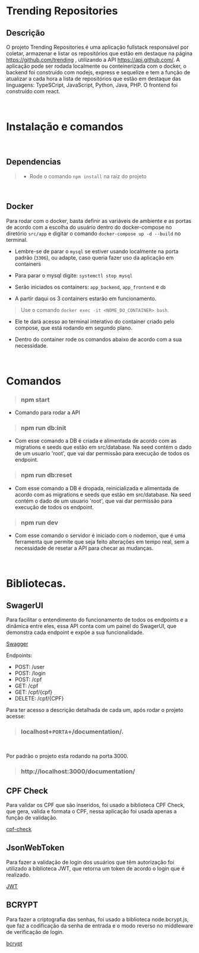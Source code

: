 # Trending Repositories

## Descrição

O projeto Trending Repositories é uma aplicação fullstack responsável por coletar, armazenar e listar os repositórios que estão em destaque na página https://github.com/trending , utilizando a API https://api.github.com/.
A aplicação pode ser rodada localmente ou conteinerizada com o docker, o backend foi construído com nodejs, express e sequelize e tem a função de atualizar a cada hora a lista de repositórios que estão em destaque das linguagens: TypeSCript, JavaScript, Python, Java, PHP. O frontend foi construído com react.


<br>

# Instalação e comandos

<br>

## Dependencias

> -   Rode o comando `npm install` na raiz do projeto

<br>

## Docker

Para rodar com o docker, basta definir as variáveis de ambiente e as portas de acordo com a escolha do usuário dentro do docker-compose no diretório `src/app` e digitar o comando `docker-compose up -d --build` no terminal.

-   Lembre-se de parar o `mysql` se estiver usando localmente na porta padrão (`3306`), ou adapte, caso queria fazer uso da aplicação em containers
-   Para parar o mysql digite: `systemctl stop mysql`

-   Serão iniciados os containers: `app_backend`, `app_frontend` e `db`  

-   A partir daqui os 3 containers estarão em funcionamento.

> Use o comando `docker exec -it <NOME_DO_CONTAINER> bash`.

-   Ele te dará acesso ao terminal interativo do container criado pelo compose, que está rodando em segundo plano.

-   Dentro do container rode os comandos abaixo de acordo com a sua necessidade.

<br>

# Comandos

> ### npm start

-   Comando para rodar a API

> ### npm run db:init

-   Com esse comando a DB é criada e alimentada de acordo com as migrations e seeds que estão em src/database. Na seed contém o dado de um usuario 'root', que vai dar permissão para execução de todos os endpoint.

> ### npm run db:reset

-   Com esse comando a DB é dropada, reinicializada e alimentada de acordo com as migrations e seeds que estão em src/database. Na seed contém o dado de um usuario 'root', que vai dar permissão para execução de todos os endpoint.

> ### npm run dev

-   Com esse comando o servidor é iniciado com o nodemon, que é uma ferramenta que permite que seja feito alterações em tempo real, sem a necessidade de resetar a API para checar as mudanças.

<br>

# Bibliotecas.

## SwagerUI

Para facilitar o entendimento do funcionamento de todos os endpoints e a dinâmica entre eles, essa API conta com um painel do SwagerUI, que demonstra cada endpoint e expõe a sua funcionalidade.

<a href="https://swagger.io/">Swagger</a>

Endpoints:

-   POST: /user
-   POST: /login
-   POST: /cpf
-   GET: /cpf
-   GET: /cpf/{cpf}
-   DELETE: /cpf/{CPF}

Para ter acesso a descrição detalhada de cada um, após rodar o projeto acesse:
<br>

> ### localhost+`PORTA`+/documentation/.

 <br>

Por padrão o projeto esta rodando na porta 3000.

> ### http://localhost:3000/documentation/

## CPF Check

Para validar os CPF que são inseridos, foi usado a biblioteca CPF Check, que gera, valida e formata o CPF, nessa aplicação foi usada apenas a função de validação.

<a href="https://www.npmjs.com/package/cpf-check">cpf-check</a>

## JsonWebToken

Para fazer a validação de login dos usuários que têm autorização foi utilizado a biblioteca JWT, que retorna um token de acordo o login que é realizado.

<a href="https://www.npmjs.com/package/jsonwebtoken">JWT</a>

## BCRYPT

Para fazer a criptografia das senhas, foi usado a biblioteca node.bcrypt.js, que faz a codificação da senha de entrada e o modo reverso no middleware de verificação de login.

<a href="https://www.npmjs.com/package/bcrypt">bcrypt</a>
